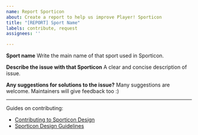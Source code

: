 ```yaml
---
name: Report Sporticon
about: Create a report to help us improve Player! Sporticon
title: "[REPORT] Sport Name"
labels: contribute, request
assignees: ''

---
```


<!--
Thanks for filing an issue 😄 ! Before you submit, please read the following:

- Please search open/closed issues before submitting since someone might have asked the same thing before!
- Note that by making a contribution, you agree to our Code of Conduct.
-->

**Sport name**
Write the main name of that sport used in Sporticon.

**Describe the issue with that Sporticon**
A clear and concise description of issue.

**Any suggestions for solutions to the issue?**
Many suggestions are welcome. Maintainers will give feedback too :)

***

<!--
Please choose if you want to Request maintainers to fix the issue or Contribute a new fix towards the problem. You can specify that in the Labels section. 

If it's contributing, that's awesome! We would love to see what you fix!
Please follow our guides for contributing below:
-->

Guides on contributing: 
- [Contributing to Sporticon Design](https://github.com/ookamiinc/Sporticon/blob/develop/documentation/contributing.md)
- [Sporticon Design Guidelines](https://github.com/ookamiinc/Sporticon/blob/develop/documentation/sporticon-design-guidelines.md)
